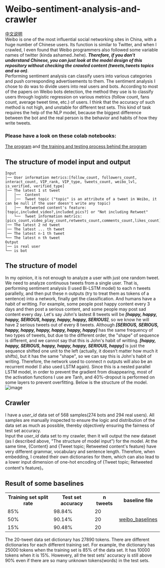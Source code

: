 # Weibo-sentiment-analysis-and-crawler
[中文说明](https://github.com/timmmGZ/Weibo-sentiment-analysis-and-crawler/blob/main/%E4%B8%AD%E6%96%87%E8%AF%B4%E6%98%8E%E4%B9%A6.md)  
Weibo is one of the most influential social networking sites in China, with a huge number of Chinese users. Its function is similar to Twitter, and when I crawled, I even found that Weibo programmers also followed some variable names of twitter (kinda ashamed..hehe). ***Therefore, if you don't understand Chinese, you can just look at the model design of this repository without checking the crawled content (tweets,tweets topics and so on)***.    
Performing sentiment analysis can classify users into various categories and push corresponding advertisements to them. The sentiment analysis I chose to do was to divide users into real users and bots. According to most of the papers on Weibo bots detection, the method they use is to classify users through logistic regression on various metrics (follow count, fans count, average tweet time, etc.) of users. I think that the accuracy of such method is not high, and unstable for different test sets. This kind of task requires the help of the NLP model, because the biggest difference between the bot and the real person is the behavior and habits of how they write tweets.  
### Please have a look on these colab notebooks:
[The program](https://colab.research.google.com/drive/1ziFANxlCILg2nCzKCNblqqr1w2Ds0kie#scrollTo=m-8fCAt3SAX-) and [the training and testing process behind the program](https://colab.research.google.com/drive/1GsTUjyWvHWKiHURCO7vFldWaEt6lUDRj)

## The structure of model input and output
```
Input
│── User information metrics:[follow_count, followers_count, interact_count, VIP_rank, VIP_type, tweets_count, weibo_lvl, is_verified, verified_type]
│── The latest 1 st tweet
│   │──  Content
│   │──  Tweet topic ("topic" is an attribute of a tweet in Weibo, it can be null if the user doesn't write any topic)
│   │──  Retweeted content's feature:[topic,included_video?,included_pics?] or "Not including Retweet"
│   └──  Tweet information metrics:[pics_count,video_play_count,retweets_count,comments_count,likes_count]
│── The latest 2 nd tweet
│── The latest ... th tweet
│── The latest n-1 th tweet
└── The latest n th tweet
Output
│── is real user
└── is bot
```
## The structure of model
In my opinion, it is not enough to analyze a user with just one random tweet. We need to analyze continuous tweets from a single user. That is, performing sentiment analysis (I used Bi-LSTM model) to each n tweets parallelly, and then put these n outputs (try to treat them as tokens of a sentence) into a network, finally get the classification. And humans have a habit of writting. For example, some people post happy content every 3 days and then post a serious content, and some people may post sad content every day. Let's say John's lastest 8 tweets will be ***[happy, happy, happy, SERIOUS, happy, happy, happy, SERIOUS]***, so we know he will have 2 serious tweets out of every 8 tweets. Although ***[SERIOUS, SERIOUS, happy, happy, happy, happy, happy, happy]*** has the same frequency of two types of tweets, but due to the different order, the "shape" of sequence is different, and we cannot say that this is John's habit of writting.  ***[happy, happy, SERIOUS, happy, happy, happy, SERIOUS, happy]*** is just the sequence shifted one unit to the left (actually, it doesn’t matter how much it shifts), but it has the same "shape", so we can say this is John's habit of writing. Therefore, the network used to connect n outputs will also be an recurrent model (I also used LSTM again).  Since this is a nested parallel LSTM model, in order to prevent the gradient from disappearing, most of the activation functions I use are Tanh, and 40%-dropout is performed on some layers to prevent overfitting. Below is the structure of the model.  
![image](https://github.com/timmmGZ/Weibo-sentiment-analysis-and-crawler/blob/main/images/weibo.png?raw=true)
## Crawler
I have a *user_id* data set of 568 samples(274 bots and 294 real users). All samples are manually inspected to ensure the logic and distribution of the data set as much as possible, thereby objectively ensuring the fairness of test set accuracy.  
Input the *user_id* data set to my crawler, then it will output the new dataset (as I described above, "The structure of model input") for the model. At the same time, {Content} and {Tweet topic; Retweeted content's feature} have very different grammar, vocabulary and sentence length. Therefore, when embedding, I created their own dictionaries for them, which can also lead to a lower input dimension of one-hot encoding of {Tweet topic; Retweeted content's feature}。

## Result of some baselines
<table>
  <tr><th>Training set split rate</th><th>Test set accuracy</th><th>n tweets</th><th>baseline file</th></tr>
  <tr><td>85% </td>
    <td>98.84%</td><td>20</td><td rowspan="3"><a href="https://github.com/timmmGZ/Weibo-sentiment-analysis-and-crawler/tree/main/weibo_baselines">weibo_baselines</a></td></tr>
  <tr><td>50% </td><td>90.14%</td><td>20</td></tr>
  <tr><td>15% </td><td>90.48%</td><td>20</td></tr>
</table>  

The 20-tweet data set dictionary has 27890 tokens. There are different dictionaries for each different training set. For example, the dictionary has 25000 tokens when the training set is 85% of the data set. It has 10000 tokens when it is 15%. Howevery, all the test sets' accuracy is still above 90% even if there are so many unknown tokens(words) in the test sets.
